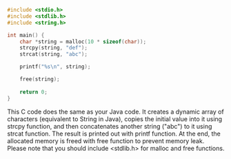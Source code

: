```c
#include <stdio.h>
#include <stdlib.h>
#include <string.h>

int main() {
    char *string = malloc(10 * sizeof(char));
    strcpy(string, "def");
    strcat(string, "abc");

    printf("%s\n", string);

    free(string);
    
    return 0;
}
```
This C code does the same as your Java code. It creates a dynamic array of characters (equivalent to String in Java), copies the initial value into it using strcpy function, and then concatenates another string ("abc") to it using strcat function. The result is printed out with printf function. At the end, the allocated memory is freed with free function to prevent memory leak. Please note that you should include <stdlib.h> for malloc and free functions.
